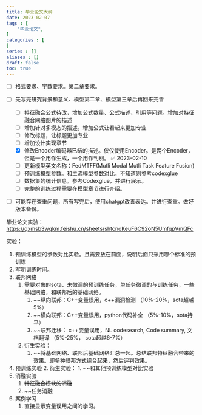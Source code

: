 ```yaml
---
title: 毕业论文大纲
date: 2023-02-07
tags : [
	"毕业论文",
]
categories : [
]
series : []
aliases : []
draft: false
toc: true
---
```



- [ ] 格式要求、字数要求。第二章要求。
- [ ] 先写完研究背景和意义、模型第二章、模型第三章后再回来完善
	- [ ] 特征融合公式待改，增加公式数量、公式描述、引用等问题。增加对特征融合网络图片的描述
	- [ ] 增加针对多模态的描述。增加公式让看起来更加专业
	- [ ] 修改标题，让标题更加专业
	- [ ] 增加设计实现章节
	- [x] 修改Encoder编码器已结的描述。仅仅使用Encoder。是两个Encoder，但是一个用作生成，一个用作判别。 ✅ 2023-02-10
	- [ ] 更新模型英文名称：FedMTFF(Mutli Modal Mutli Task Feature Fusion)
	- [ ] 预训练模型参数。和主流模型参数对比。不知道则参考codexglue
	- [ ] 数据集的统计信息。参考Codexglue，并进行展示。
	- [ ] 完整的训练过程需要在模型章节进行介绍。
- [ ] 可能存在查重问题，所有写完后，使用chatgpt改善表达。并进行查重。做好版本备份。





毕业论文实验： https://qxmsb3wqkm.feishu.cn/sheets/shtcnoKeuF6C92oN5UmfqpVmQFc

实验：

1. 预训练模型的参数对比实验。且需要放在前面，说明后面只采用哪个标准的预训练
2. 写明训练时间。
3. 联邦网络
	1. 需要对象的sota、未微调的预训练任务，单任务微调的与训练任务，一些基础网络，和联邦后的基础网络。
		1. ~~纵向联邦：C++变量误用，c++漏洞检测 （10%-20%，sota超越5%）
		2. ~~横向联邦：C++变量误用，python代码补全 （5%-10%，sota持平）
		3. ~~联邦迁移： c++变量误用，NL codesearch, Code summary, 文档翻译 （5%-25%， sota超越6-7%）
	2. 衍生实验：
		1. ~~将基础网络、联邦后基础网络汇总一起。总结联邦特征融合带来的效果。即多种联邦方式组合起来，然后评判效果。
4. 预训练实验
	2. 衍生实验：
		1. ~~和其他预训练模型对比实验
5. 消融实验
	1. ~~特征融合模块的消融~~
	1. ~~任务消融
6. 案例学习
	1. 直接显示变量误用之间的学习。